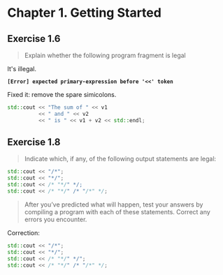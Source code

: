 # Chapter 1. Getting Started

## Exercise 1.6

> Explain whether the following program fragment is legal

It's illegal.

**`[Error] expected primary-expression before '<<' token`**

Fixed it: remove the spare simicolons.

```cpp
std::cout << "The sum of " << v1
          << " and " << v2
          << " is " << v1 + v2 << std::endl;
```

## Exercise 1.8

> Indicate which, if any, of the following output statements are legal:

```cpp
std::cout << "/*";
std::cout << "*/";
std::cout << /* "*/" */;
std::cout << /* "*/" /* "/*" */;
```

> After you’ve predicted what will happen, test your answers by compiling a program with each of these statements. Correct any errors you encounter.

Correction:
```cpp
std::cout << "/*";
std::cout << "*/";
std::cout << /* "*/" */";
std::cout << /* "*/" /* "/*" */;
```